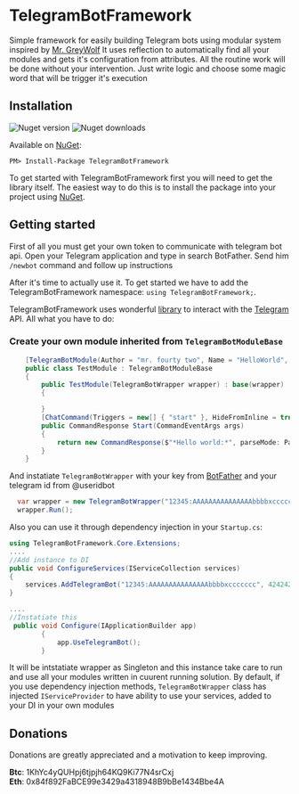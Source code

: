 # TelegramBotFramework
Simple framework for easily building Telegram bots using modular system inspired by [Mr. GreyWolf](https://github.com/GreyWolfDev/CSChatBot)
It uses reflection to automatically find all your modules and gets it's configuration from attributes. All the routine work will be done without your intervention. Just write logic and choose some magic word that will be trigger it's execution
## Installation
![Nuget version](https://img.shields.io/nuget/v/TelegramBotFramework.svg) ![Nuget downloads](https://img.shields.io/nuget/dt/TelegramBotFramework.svg)

Available on [NuGet](https://www.nuget.org/packages/TelegramBotFramework/):
```
PM> Install-Package TelegramBotFramework
```
To get started with TelegramBotFramework first you will need to get the library itself. The easiest way to do this is to install the package into your project using [NuGet](https://www.nuget.org/packages/TelegramBotFramework/). 

## Getting started
First of all you must get your own token to communicate with telegram bot api. Open your Telegram application and type in search BotFather. Send him `/newbot` command and follow up instructions

After  it's time to actually use it. To get started we have to add the TelegramBotFramework namespace:  `using TelegramBotFramework;`.

TelegramBotFramework uses wonderful [library](https://github.com/TelegramBots/Telegram.Bot) to  interact with the [Telegram](https://telegram.org) API. 
All what you have to do:
### Create your own module inherited from `TelegramBotModuleBase`
````C#
    [TelegramBotModule(Author = "mr. fourty two", Name = "HelloWorld", Version = "1.0")]
    public class TestModule : TelegramBotModuleBase
    {
        public TestModule(TelegramBotWrapper wrapper) : base(wrapper)
        {

        }    
        [ChatCommand(Triggers = new[] { "start" }, HideFromInline = true, DontSearchInline = true)]
        public CommandResponse Start(CommandEventArgs args)
        {
            return new CommandResponse($"*Hello world:*", parseMode: ParseMode.Markdown);
        }
    }
````
And instatiate `TelegramBotWrapper` with your key from [BotFather](tg://@BotFather) and your telegram id from @useridbot
````C#
  var wrapper = new TelegramBotWrapper("12345:AAAAAAAAAAAAAAAbbbbxccccccc", 424242, "NewBotConfigAlias");
  wrapper.Run();
````
Also you can use it through dependency injection in your `Startup.cs`:
````C#
using TelegramBotFramework.Core.Extensions;
....
//Add instance to DI
public void ConfigureServices(IServiceCollection services)
{
    services.AddTelegramBot("12345:AAAAAAAAAAAAAAAbbbbxccccccc", 424242, "NewBotConfigAlias");
}

....
//Instatiate this
 public void Configure(IApplicationBuilder app)
        {
            app.UseTelegramBot();
        }

````
It will be intstatiate wrapper as Singleton and this instance take care to run and use all your modules written in cuurent running solution. By default, if you use dependency injection methods, `TelegramBotWrapper` class has injected `IServiceProvider` to have ability to use your services, added to your DI in your own modules
## Donations
Donations are greatly appreciated and a motivation to keep improving.

**Btc**:  1KhYc4yQUHpj6tjpjh64KQ9Ki77N4srCxj  
**Eth**:  0x84f892FaBCE99e3429a4318948B9bBe1434Bbe4A 

